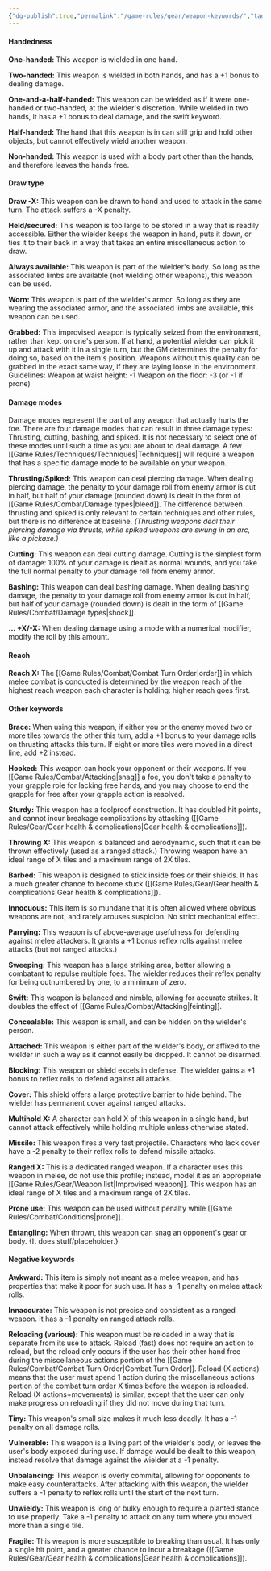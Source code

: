 ```yaml
---
{"dg-publish":true,"permalink":"/game-rules/gear/weapon-keywords/","tags":["review"]}
---
```


#### Handedness

**One-handed:** This weapon is wielded in one hand.

**Two-handed:** This weapon is wielded in both hands, and has a +1 bonus to dealing damage.

**One-and-a-half-handed:** This weapon can be wielded as if it were one-handed or two-handed, at the wielder's discretion. While wielded in two hands, it has a +1 bonus to deal damage, and the swift keyword.

**Half-handed:** The hand that this weapon is in can still grip and hold other objects, but cannot effectively wield another weapon.

**Non-handed:** This weapon is used with a body part other than the hands, and therefore leaves the hands free.

#### Draw type

**Draw -X:** This weapon can be drawn to hand and used to attack in the same turn. The attack suffers a -X penalty.

**Held/secured:** This weapon is too large to be stored in a way that is readily accessible. Either the wielder keeps the weapon in hand, puts it down, or ties it to their back in a way that takes an entire miscellaneous action to draw.

**Always available:** This weapon is part of the wielder's body. So long as the associated limbs are available (not wielding other weapons), this weapon can be used.

**Worn:** This weapon is part of the wielder's armor. So long as they are wearing the associated armor, and the associated limbs are available, this weapon can be used.

**Grabbed:** This improvised weapon is typically seized from the environment, rather than kept on one's person. If at hand, a potential wielder can pick it up and attack with it in a single turn, but the GM determines the penalty for doing so, based on the item's position. Weapons without this quality can be grabbed in the exact same way, if they are laying loose in the environment.
Guidelines: 
Weapon at waist height: -1 
Weapon on the floor: -3 (or -1 if prone)

#### Damage modes

Damage modes represent the part of any weapon that actually hurts the foe. There are four damage modes that can result in three damage types: Thrusting, cutting, bashing, and spiked. It is not necessary to select one of these modes until such a time as you are about to deal damage. A few [[Game Rules/Techniques/Techniques\|Techniques]] will require a weapon that has a specific damage mode to be available on your weapon.

**Thrusting/Spiked:** This weapon can deal piercing damage. When dealing piercing damage, the penalty to your damage roll from enemy armor is cut in half, but half of your damage (rounded down) is dealt in the form of [[Game Rules/Combat/Damage types\|bleed]]. The difference between thrusting and spiked is only relevant to certain techniques and other rules, but there is no difference at baseline. *(Thrusting weapons deal their piercing damage via thrusts, while spiked weapons are swung in an arc, like a pickaxe.)*

**Cutting:** This weapon can deal cutting damage. Cutting is the simplest form of damage: 100% of your damage is dealt as normal wounds, and you take the full normal penalty to your damage roll from enemy armor.

**Bashing:** This weapon can deal bashing damage. When dealing bashing damage, the penalty to your damage roll from enemy armor is cut in half, but half of your damage (rounded down) is dealt in the form of [[Game Rules/Combat/Damage types\|shock]]. 

**... +X/-X:** When dealing damage using a mode with a numerical modifier, modify the roll by this amount.

#### Reach

**Reach X:** The [[Game Rules/Combat/Combat Turn Order\|order]] in which melee combat is conducted is determined by the weapon reach of the highest reach weapon each character is holding: higher reach goes first.
#### Other keywords

**Brace:** When using this weapon, if either you or the enemy moved two or more tiles towards the other this turn, add a +1 bonus to your damage rolls on thrusting attacks this turn. If eight or more tiles were moved in a direct line, add +2 instead.

**Hooked:** This weapon can hook your opponent or their weapons. If you [[Game Rules/Combat/Attacking\|snag]] a foe, you don't take a penalty to your grapple role for lacking free hands, and you may choose to end the grapple for free after your grapple action is resolved.

**Sturdy:** This weapon has a foolproof construction. It has doubled hit points, and cannot incur breakage complications by attacking ([[Game Rules/Gear/Gear health & complications\|Gear health & complications]]).

**Throwing X:** This weapon is balanced and aerodynamic, such that it can be thrown effectively (used as a ranged attack.) Throwing weapon have an ideal range of X tiles and a maximum range of 2X tiles.

**Barbed:** This weapon is designed to stick inside foes or their shields. It has a much greater chance to become stuck ([[Game Rules/Gear/Gear health & complications\|Gear health & complications]]).

**Innocuous:** This item is so mundane that it is often allowed where obvious weapons are not, and rarely arouses suspicion. No strict mechanical effect.

**Parrying:** This weapon is of above-average usefulness for defending against melee attackers. It grants a +1 bonus reflex rolls against melee attacks (but not ranged attacks.)

**Sweeping:** This weapon has a large striking area, better allowing a combatant to repulse multiple foes. The wielder reduces their reflex penalty for being outnumbered by one, to a minimum of zero.

**Swift:** This weapon is balanced and nimble, allowing for accurate strikes. It doubles the effect of [[Game Rules/Combat/Attacking\|feinting]].

**Concealable:** This weapon is small, and can be hidden on the wielder's person.

**Attached:** This weapon is either part of the wielder's body, or affixed to the wielder in such a way as it cannot easily be dropped. It cannot be disarmed.

**Blocking:** This weapon or shield excels in defense. The wielder gains a +1 bonus to reflex rolls to defend against all attacks.

**Cover:** This shield offers a large protective barrier to hide behind. The wielder has permanent cover against ranged attacks.

**Multihold X:** A character can hold X of this weapon in a single hand, but cannot attack effectively while holding multiple unless otherwise stated.

**Missile:** This weapon fires a very fast projectile. Characters who lack cover have a -2 penalty to their reflex rolls to defend missile attacks.

**Ranged X:** This is a dedicated ranged weapon. If a character uses this weapon in melee, do not use this profile; instead, model it as an appropriate [[Game Rules/Gear/Weapon list\|Improvised weapon]]. This weapon has an ideal range of X tiles and a maximum range of 2X tiles.

**Prone use:** This weapon can be used without penalty while [[Game Rules/Combat/Conditions\|prone]].

**Entangling:** When thrown, this weapon can snag an opponent's gear or body. {It does stuff/placeholder.}

#### Negative keywords

**Awkward:** This item is simply not meant as a melee weapon, and has properties that make it poor for such use. It has a -1 penalty on melee attack rolls.

**Innaccurate:** This weapon is not precise and consistent as a ranged weapon. It has a -1 penalty on ranged attack rolls.

**Reloading (various):** This weapon must be reloaded in a way that is separate from its use to attack. Reload (fast) does not require an action to reload, but the reload only occurs if the user has their other hand free during the miscellaneous actions portion of the [[Game Rules/Combat/Combat Turn Order\|Combat Turn Order]]. Reload (X actions) means that the user must spend 1 action during the miscellaneous actions portion of the combat turn order X times before the weapon is reloaded. Reload (X actions+movements) is similar, except that the user can only make progress on reloading if they did not move during that turn.

**Tiny:** This weapon's small size makes it much less deadly. It has a -1 penalty on all damage rolls.

**Vulnerable:** This weapon is a living part of the wielder's body, or leaves the user's body exposed during use. If damage would be dealt to this weapon, instead resolve that damage against the wielder at a -1 penalty.

**Unbalancing:** This weapon is overly commital, allowing for opponents to make easy counterattacks. After attacking with this weapon, the wielder suffers a -1 penalty to reflex rolls until the start of the next turn.

**Unwieldy:** This weapon is long or bulky enough to require a planted stance to use properly. Take a -1 penalty to attack on any turn where you moved more than a single tile.

**Fragile:** This weapon is more susceptible to breaking than usual. It has only a single hit point, and a greater chance to incur a breakage ([[Game Rules/Gear/Gear health & complications\|Gear health & complications]]).